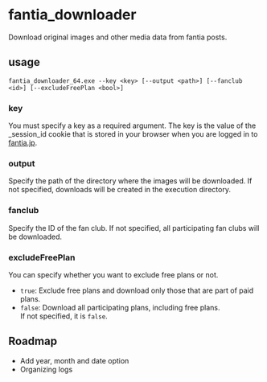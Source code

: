 # fantia_downloader
Download original images and other media data from fantia posts.

## usage
```
fantia_downloader_64.exe --key <key> [--output <path>] [--fanclub <id>] [--excludeFreePlan <bool>]
```
### key
You must specify a key as a required argument. The key is the value of the _session_id cookie that is stored in your browser when you are logged in to [fantia.jp](https://fantia.jp).

### output
Specify the path of the directory where the images will be downloaded.
If not specified, downloads will be created in the execution directory.
### fanclub
Specify the ID of the fan club.
If not specified, all participating fan clubs will be downloaded.
### excludeFreePlan
You can specify whether you want to exclude free plans or not.  
- `true`: Exclude free plans and download only those that are part of paid plans.  
- `false`: Download all participating plans, including free plans.  
If not specified, it is `false`.

## Roadmap
- Add year, month and date option
- Organizing logs